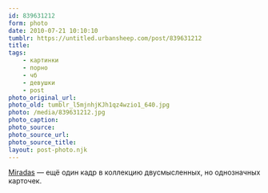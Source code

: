 ```yaml
---
id: 839631212
form: photo
date: 2010-07-21 10:10:10
tumblr: https://untitled.urbansheep.com/post/839631212
title:
tags:
    - картинки
    - порно
    - чб
    - девушки
    - post
photo_original_url: 
photo_old: tumblr_l5mjnhjKJh1qz4wzio1_640.jpg
photo: /media/839631212.jpg
photo_caption: 
photo_source:
photo_source_url:
photo_source_title:
layout: post-photo.njk
---
```


<p><a href="http://www.flickr.com/photos/necesitotratamiento/175827876/">Miradas</a> — ещё один кадр в коллекцию двусмысленных, но однозначных карточек.</p>